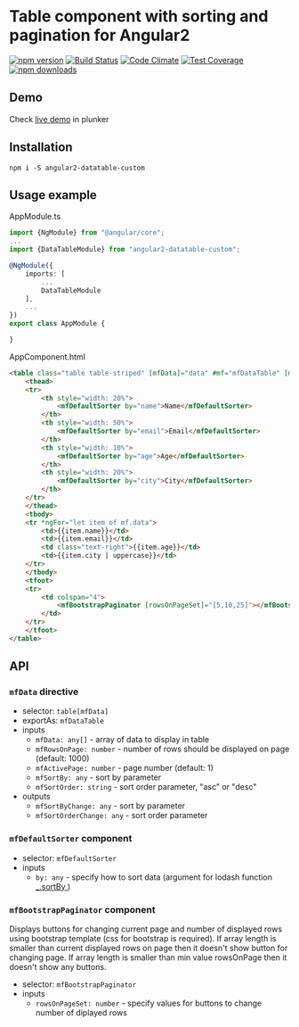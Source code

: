 # Table component with sorting and pagination for Angular2
[![npm version](https://badge.fury.io/js/angular2-datatable.svg)](https://badge.fury.io/js/angular2-datatable)
[![Build Status](https://travis-ci.org/mariuszfoltak/angular2-datatable.svg?branch=master)](https://travis-ci.org/mariuszfoltak/angular2-datatable)
[![Code Climate](https://codeclimate.com/github/mariuszfoltak/angular2-datatable/badges/gpa.svg)](https://codeclimate.com/github/mariuszfoltak/angular2-datatable)
[![Test Coverage](https://codeclimate.com/github/mariuszfoltak/angular2-datatable/badges/coverage.svg)](https://codeclimate.com/github/mariuszfoltak/angular2-datatable/coverage)
[![npm downloads](https://img.shields.io/npm/dm/angular2-datatable.svg)](https://npmjs.org/angular2-datatable)

## Demo

Check [live demo](http://plnkr.co/edit/PxBaZs?p=preview) in plunker

## Installation

```
npm i -S angular2-datatable-custom
```

## Usage example

AppModule.ts
```typescript
import {NgModule} from "@angular/core";
...
import {DataTableModule} from "angular2-datatable-custom";

@NgModule({
    imports: [
        ...
        DataTableModule
    ],
    ...
})
export class AppModule {

}
```

AppComponent.html
```html
<table class="table table-striped" [mfData]="data" #mf="mfDataTable" [mfRowsOnPage]="5">
    <thead>
    <tr>
        <th style="width: 20%">
            <mfDefaultSorter by="name">Name</mfDefaultSorter>
        </th>
        <th style="width: 50%">
            <mfDefaultSorter by="email">Email</mfDefaultSorter>
        </th>
        <th style="width: 10%">
            <mfDefaultSorter by="age">Age</mfDefaultSorter>
        </th>
        <th style="width: 20%">
            <mfDefaultSorter by="city">City</mfDefaultSorter>
        </th>
    </tr>
    </thead>
    <tbody>
    <tr *ngFor="let item of mf.data">
        <td>{{item.name}}</td>
        <td>{{item.email}}</td>
        <td class="text-right">{{item.age}}</td>
        <td>{{item.city | uppercase}}</td>
    </tr>
    </tbody>
    <tfoot>
    <tr>
        <td colspan="4">
            <mfBootstrapPaginator [rowsOnPageSet]="[5,10,25]"></mfBootstrapPaginator>
        </td>
    </tr>
    </tfoot>
</table>
```

## API

### `mfData` directive

 - selector: `table[mfData]`
 - exportAs: `mfDataTable`
 - inputs
   - `mfData: any[]` - array of data to display in table
   - `mfRowsOnPage: number` - number of rows should be displayed on page (default: 1000)
   - `mfActivePage: number` - page number (default: 1)
   - `mfSortBy: any` - sort by parameter
   - `mfSortOrder: string` - sort order parameter, "asc" or "desc"
 - outputs
   - `mfSortByChange: any` - sort by parameter
   - `mfSortOrderChange: any` - sort order parameter
 
### `mfDefaultSorter` component

 - selector: `mfDefaultSorter`
 - inputs
   - `by: any` - specify how to sort data (argument for lodash function [_.sortBy ](https://lodash.com/docs#sortBy))
 
### `mfBootstrapPaginator` component
Displays buttons for changing current page and number of displayed rows using bootstrap template (css for bootstrap is required). If array length is smaller than current displayed rows on page then it doesn't show button for changing page. If array length is smaller than min value rowsOnPage then it doesn't show any buttons.

 - selector: `mfBootstrapPaginator`
 - inputs
   - `rowsOnPageSet: number` - specify values for buttons to change number of diplayed rows
